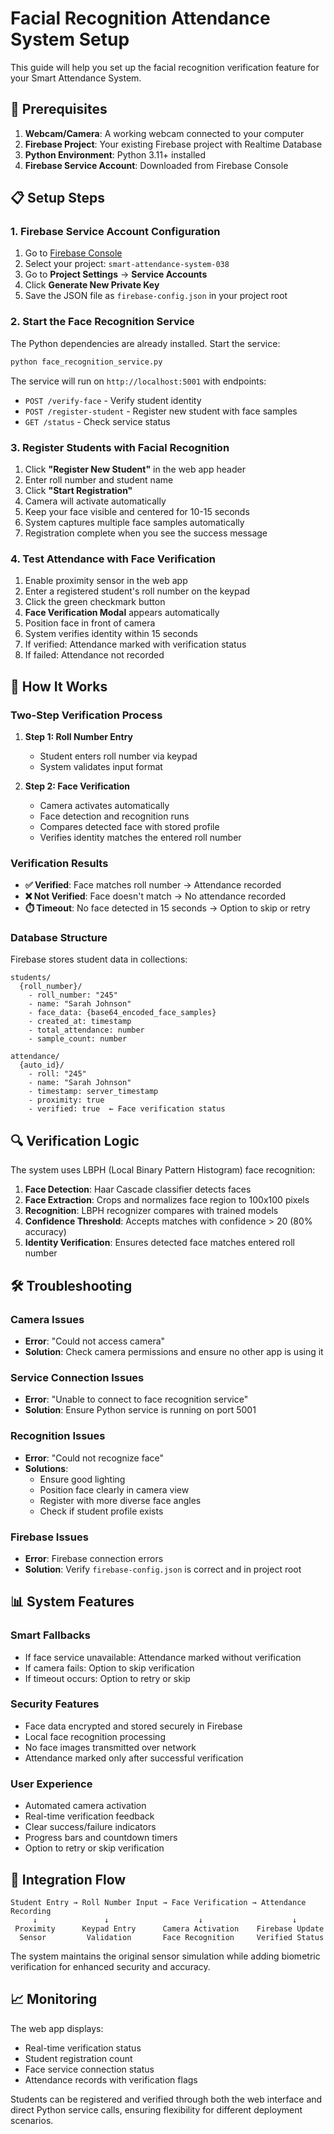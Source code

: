 # Facial Recognition Attendance System Setup

This guide will help you set up the facial recognition verification feature for your Smart Attendance System.

## 🔧 Prerequisites

1. **Webcam/Camera**: A working webcam connected to your computer
2. **Firebase Project**: Your existing Firebase project with Realtime Database
3. **Python Environment**: Python 3.11+ installed
4. **Firebase Service Account**: Downloaded from Firebase Console

## 📋 Setup Steps

### 1. Firebase Service Account Configuration

1. Go to [Firebase Console](https://console.firebase.google.com)
2. Select your project: `smart-attendance-system-038`
3. Go to **Project Settings** → **Service Accounts**
4. Click **Generate New Private Key**
5. Save the JSON file as `firebase-config.json` in your project root

### 2. Start the Face Recognition Service

The Python dependencies are already installed. Start the service:

```bash
python face_recognition_service.py
```

The service will run on `http://localhost:5001` with endpoints:
- `POST /verify-face` - Verify student identity
- `POST /register-student` - Register new student with face samples
- `GET /status` - Check service status

### 3. Register Students with Facial Recognition

1. Click **"Register New Student"** in the web app header
2. Enter roll number and student name
3. Click **"Start Registration"**
4. Camera will activate automatically
5. Keep your face visible and centered for 10-15 seconds
6. System captures multiple face samples automatically
7. Registration complete when you see the success message

### 4. Test Attendance with Face Verification

1. Enable proximity sensor in the web app
2. Enter a registered student's roll number on the keypad
3. Click the green checkmark button
4. **Face Verification Modal** appears automatically
5. Position face in front of camera
6. System verifies identity within 15 seconds
7. If verified: Attendance marked with verification status
8. If failed: Attendance not recorded

## 🎯 How It Works

### Two-Step Verification Process

1. **Step 1: Roll Number Entry**
   - Student enters roll number via keypad
   - System validates input format

2. **Step 2: Face Verification**
   - Camera activates automatically
   - Face detection and recognition runs
   - Compares detected face with stored profile
   - Verifies identity matches the entered roll number

### Verification Results

- **✅ Verified**: Face matches roll number → Attendance recorded
- **❌ Not Verified**: Face doesn't match → No attendance recorded
- **⏱️ Timeout**: No face detected in 15 seconds → Option to skip or retry

### Database Structure

Firebase stores student data in collections:

```
students/
  {roll_number}/
    - roll_number: "245"
    - name: "Sarah Johnson"
    - face_data: {base64_encoded_face_samples}
    - created_at: timestamp
    - total_attendance: number
    - sample_count: number

attendance/
  {auto_id}/
    - roll: "245"
    - name: "Sarah Johnson"
    - timestamp: server_timestamp
    - proximity: true
    - verified: true  ← Face verification status
```

## 🔍 Verification Logic

The system uses LBPH (Local Binary Pattern Histogram) face recognition:

1. **Face Detection**: Haar Cascade classifier detects faces
2. **Face Extraction**: Crops and normalizes face region to 100x100 pixels
3. **Recognition**: LBPH recognizer compares with trained models
4. **Confidence Threshold**: Accepts matches with confidence > 20 (80% accuracy)
5. **Identity Verification**: Ensures detected face matches entered roll number

## 🛠️ Troubleshooting

### Camera Issues
- **Error**: "Could not access camera"
- **Solution**: Check camera permissions and ensure no other app is using it

### Service Connection Issues
- **Error**: "Unable to connect to face recognition service"
- **Solution**: Ensure Python service is running on port 5001

### Recognition Issues
- **Error**: "Could not recognize face"
- **Solutions**:
  - Ensure good lighting
  - Position face clearly in camera view
  - Register with more diverse face angles
  - Check if student profile exists

### Firebase Issues
- **Error**: Firebase connection errors
- **Solution**: Verify `firebase-config.json` is correct and in project root

## 📊 System Features

### Smart Fallbacks
- If face service unavailable: Attendance marked without verification
- If camera fails: Option to skip verification
- If timeout occurs: Option to retry or skip

### Security Features
- Face data encrypted and stored securely in Firebase
- Local face recognition processing
- No face images transmitted over network
- Attendance marked only after successful verification

### User Experience
- Automated camera activation
- Real-time verification feedback
- Clear success/failure indicators
- Progress bars and countdown timers
- Option to retry or skip verification

## 🔄 Integration Flow

```
Student Entry → Roll Number Input → Face Verification → Attendance Recording
     ↓               ↓                    ↓                    ↓
 Proximity      Keypad Entry      Camera Activation    Firebase Update
  Sensor         Validation       Face Recognition     Verified Status
```

The system maintains the original sensor simulation while adding biometric verification for enhanced security and accuracy.

## 📈 Monitoring

The web app displays:
- Real-time verification status
- Student registration count
- Face service connection status
- Attendance records with verification flags

Students can be registered and verified through both the web interface and direct Python service calls, ensuring flexibility for different deployment scenarios.